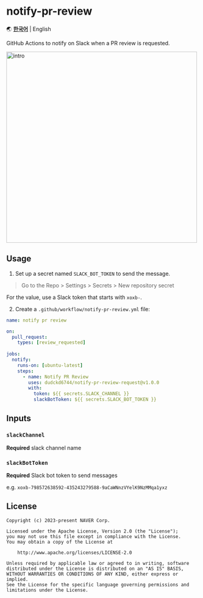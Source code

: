 # notify-pr-review

🌏 [**한국어**](README.md) | English

GitHub Actions to notify on Slack when a PR review is requested.

<img src="https://user-images.githubusercontent.com/13075245/279234262-cbe5c159-e103-49eb-bf1f-b50116f98984.png" width="500" alt="intro">

## Usage

1. Set up a secret named `SLACK_BOT_TOKEN` to send the message.

> Go to the Repo > Settings > Secrets > New repository secret

For the value, use a Slack token that starts with `xoxb-`.

2. Create a `.github/workflow/notify-pr-review.yml` file:

```yml
name: notify pr review

on:
  pull_request:
    types: [review_requested]
    
jobs:
  notify:
    runs-on: [ubuntu-latest]
    steps:
      - name: Notify PR Review
        uses: dudckd6744/notify-pr-review-request@v1.0.0
        with:
          token: ${{ secrets.SLACK_CHANNEL }}
          slackBotToken: ${{ secrets.SLACK_BOT_TOKEN }}
```

## Inputs

### `slackChannel`

**Required** slack channel name

### `slackBotToken`

**Required** Slack bot token to send messages

e.g. `xoxb-798572638592-435243279588-9aCaWNnzVYelK9NzMMqa1yxz`

## License
```
Copyright (c) 2023-present NAVER Corp.

Licensed under the Apache License, Version 2.0 (the "License");
you may not use this file except in compliance with the License.
You may obtain a copy of the License at

    http://www.apache.org/licenses/LICENSE-2.0

Unless required by applicable law or agreed to in writing, software
distributed under the License is distributed on an "AS IS" BASIS,
WITHOUT WARRANTIES OR CONDITIONS OF ANY KIND, either express or implied.
See the License for the specific language governing permissions and
limitations under the License.
```
